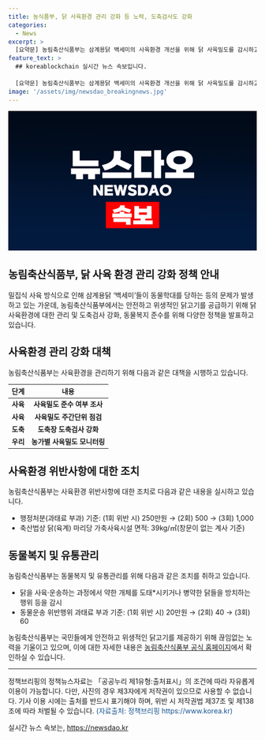 ```yaml
---
title: 농식품부, 닭 사육환경 관리 강화 등 노력, 도축검사도 강화
categories:
  - News
excerpt: >
  [요약문] 농림축산식품부는 삼계용닭 백세미의 사육환경 개선을 위해 닭 사육밀도를 감시하고, 도축단계에서 도축검사를 강화하며, 동물학대행위에 대한 법적 조치를 취할 것을 약속하고 있습니다. 또한, 안전한 닭고기 공급을 위해 사육 및 운송과정에서 동물복지를 강화하고 있으며, 관련 문의는 농림축산식품부에 하도록 안내하고 있습니다.
feature_text: >
  ## koreablockchain 실시간 뉴스 속보입니다.

  [요약문] 농림축산식품부는 삼계용닭 백세미의 사육환경 개선을 위해 닭 사육밀도를 감시하고, 도축단계에서 도축검사를 강화하며, 동물학대행위에 대한 법적 조치를 취할 것을 약속하고 있습니다. 또한, 안전한 닭고기 공급을 위해 사육 및 운송과정에서 동물복지를 강화하고 있으며, 관련 문의는 농림축산식품부에 하도록 안내하고 있습니다.
image: '/assets/img/newsdao_breakingnews.jpg'
---
```


<p><img src="/assets/img/newsdao_breakingnews.jpg" alt="koreablockchain 속보" /></p>

<h2 data-ke-size="size26">농림축산식품부, 닭 사육 환경 관리 강화 정책 안내</h2>

<p data-ke-size="size16">밀집식 사육 방식으로 인해 삼계용닭 ‘백세미’들이 동물학대를 당하는 등의 문제가 발생하고 있는 가운데, 농림축산식품부에서는 안전하고 위생적인 닭고기를 공급하기 위해 닭 사육환경에 대한 관리 및 도축검사 강화, 동물복지 준수를 위해 다양한 정책을 발표하고 있습니다.</p>

<h2 data-ke-size="size26">사육환경 관리 강화 대책</h2>

<p data-ke-size="size16">농림축산식품부는 사육환경을 관리하기 위해 다음과 같은 대책을 시행하고 있습니다.</p>

<table>
    <thead>
        <tr>
            <th>단계</th>
            <th>내용</th>
        </tr>
    </thead>
    <tbody>
        <tr>
            <td style="text-align: center; height: 17px;"><b>사육</b></td>
            <td style="text-align: center; height: 17px;"><b>사육밀도 준수 여부 조사</b></td>
        </tr>
        <tr>
            <td style="text-align: center; height: 17px;"><b>사육</b></td>
            <td style="text-align: center; height: 17px;"><b>사육밀도 주간단위 점검</b></td>
        </tr>
        <tr>
            <td style="text-align: center; height: 17px;"><b>도축</b></td>
            <td style="text-align: center; height: 17px;"><b>도축장 도축검사 강화</b></td>
        </tr>
        <tr>
            <td style="text-align: center; height: 17px;"><b>우리</b></td>
            <td style="text-align: center; height: 17px;"><b>농가별 사육밀도 모니터링</b></td>
        </tr>
    </tbody>
</table>

<h2 data-ke-size="size26">사육환경 위반사항에 대한 조치</h2>

<p data-ke-size="size16">농림축산식품부는 사육환경 위반사항에 대한 조치로 다음과 같은 내용을 실시하고 있습니다.</p>

<ul>
    <li>행정처분(과태료 부과) 기준: (1회 위반 시) 250만원 → (2회) 500 → (3회) 1,000</li>
    <li>축산법상 닭(육계) 마리당 가축사육시설 면적: 39kg/㎡(창문이 없는 계사 기준)</li>
</ul>

<h2 data-ke-size="size26">동물복지 및 유통관리</h2>

<p data-ke-size="size16">농림축산식품부는 동물복지 및 유통관리를 위해 다음과 같은 조치를 취하고 있습니다.</p>

<ul>
    <li>닭을 사육·운송하는 과정에서 약한 개체를 도태*시키거나 병약한 닭들을 방치하는 행위 등을 감시</li>
    <li>동물운송 위반행위 과태료 부과 기준: (1회 위반 시) 20만원 → (2회) 40 → (3회) 60</li>
</ul>

<p data-ke-size="size16">농림축산식품부는 국민들에게 안전하고 위생적인 닭고기를 제공하기 위해 끊임없는 노력을 기울이고 있으며, 이에 대한 자세한 내용은 <a href="https://https://www.korea.kr/policy/primaryPolicyView.do?newsId=148837171">농림축산식품부 공식 홈페이지</a>에서 확인하실 수 있습니다.</p>

<hr>

<p data-ke-size="size16">정책브리핑의 정책뉴스자료는 「공공누리 제1유형:출처표시」의 조건에 따라 자유롭게 이용이 가능합니다. 다만, 사진의 경우 제3자에게 저작권이 있으므로 사용할 수 없습니다. 기사 이용 시에는 출처를 반드시 표기해야 하며, 위반 시 저작권법 제37조 및 제138조에 따라 처벌될 수 있습니다. <span style="color: #1a5490;">(자료출처: 정책브리핑 https://www.korea.kr)</span></p>
실시간 뉴스 속보는, <a href="https://newsdao.kr" rel="dofollow">https://newsdao.kr</a>


